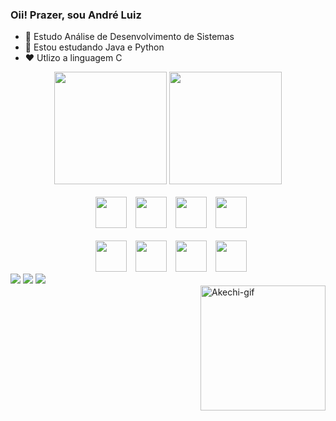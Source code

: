 ### Oii! Prazer, sou André Luiz

- 🔭 Estudo Análise de Desenvolvimento de Sistemas
- 🌱 Estou estudando Java e Python
- ❤️ Utlizo a linguagem C

<div align="center">
  <img height="180em" src="https://github-readme-stats.vercel.app/api?username=AndreLuizJPoles&show_icons=true&theme=dracula">
  <img height="180em" src="https://github-readme-stats.vercel.app/api/top-langs/?username=AndreLuizJPoles&layout=compact&langs_count=7&theme=dracula"/>
</div>

<div style="display: inline_block" align="center"><br>
  <img style="margin-left:10px" height="50px" src="https://cdn.jsdelivr.net/gh/devicons/devicon/icons/python/python-original.svg" /> 
  <img style="margin-left:10px" height="50px" src="https://cdn.jsdelivr.net/gh/devicons/devicon/icons/java/java-original.svg" />  
  <img style="margin-left:10px" height="50px" src="https://cdn.jsdelivr.net/gh/devicons/devicon/icons/c/c-original.svg" />
  <img style="margin-left:10px" height="50px" src="https://cdn.jsdelivr.net/gh/devicons/devicon/icons/html/html-original.svg" /> 
</div>

<div style="display: inline_block" align="center"><br>
  <img style="margin-left:10px" height="50px" src="https://cdn.jsdelivr.net/gh/devicons/devicon/icons/linux/linux-original.svg" /> 
  <img style="margin-left:10px" height="50px" src="https://cdn.jsdelivr.net/gh/devicons/devicon/icons/git/git-original.svg" />  
  <img style="margin-left:10px" height="50px" src="https://cdn.jsdelivr.net/gh/devicons/devicon/icons/vscode/vscode-original.svg" /> 
  <img style="margin-left:10px" height="50px" src="https://upload.wikimedia.org/wikipedia/commons/thumb/9/9c/IntelliJ_IDEA_Icon.svg/2048px-IntelliJ_IDEA_Icon.svg.png" /> 
</div>


<div> 
  <a href="https://www.linkedin.com/in/andré-luiz-junqueira-poles-32a432245/" target="_blank"><img src="https://img.shields.io/badge/LinkedIn-0077B5?style=for-the-badge&logo=linkedin&logoColor=white" target="_blank"></a>
  <a href="https://www.instagram.com/andre_luiz_j.poles/" target="_blank"><img src="https://img.shields.io/badge/Instagram-E4405F?style=for-the-badge&logo=instagram&logoColor=white" target="_blank"></a>
  <a href="https://twitter.com/vampirovik" target="_blank"><img src="https://img.shields.io/badge/Twitter-1DA1F2?style=for-the-badge&logo=twitter&logoColor=white" target="_blank"></a>
</div>

<div> 
  <img align="right" alt="Akechi-gif" height="200" width="200" src="https://media2.giphy.com/media/70XmyLl9ccmstkEVjE/giphy.gif?cid=ecf05e47wm6u6ioq0qt1ltpfqip0q2hrb33moarsr2fonuwa&ep=v1_gifs_search&rid=giphy.gif&ct=g">
</div>
